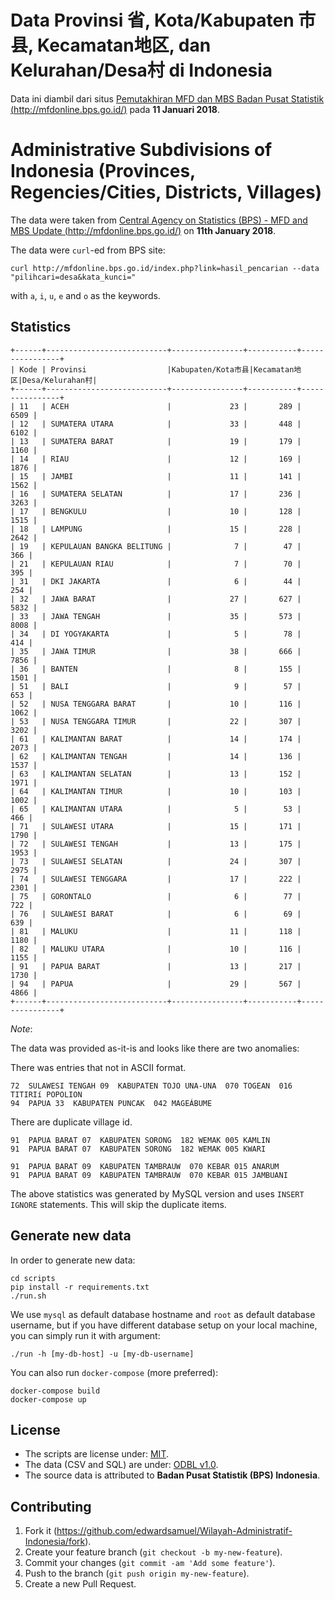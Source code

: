 # Data Provinsi 省, Kota/Kabupaten 市县, Kecamatan地区, dan Kelurahan/Desa村 di Indonesia
Data ini diambil dari situs [Pemutakhiran MFD dan MBS
Badan Pusat Statistik (http://mfdonline.bps.go.id/)](http://mfdonline.bps.go.id/) pada **11 Januari 2018**.

# Administrative Subdivisions of Indonesia (Provinces, Regencies/Cities, Districts, Villages)
The data were taken from [Central Agency on Statistics (BPS) - MFD and MBS Update (http://mfdonline.bps.go.id/)](http://mfdonline.bps.go.id/) on **11th January 2018**.

The data were `curl`-ed from BPS site:

    curl http://mfdonline.bps.go.id/index.php?link=hasil_pencarian --data "pilihcari=desa&kata_kunci="
    
with `a`, `i`, `u`, `e` and `o` as the keywords.

## Statistics

```
+------+---------------------------+----------------+-----------+----------------+
| Kode | Provinsi                  |Kabupaten/Kota市县|Kecamatan地区|Desa/Kelurahan村|
+------+---------------------------+----------------+-----------+----------------+
| 11   | ACEH                      |             23 |       289 |           6509 |
| 12   | SUMATERA UTARA            |             33 |       448 |           6102 |
| 13   | SUMATERA BARAT            |             19 |       179 |           1160 |
| 14   | RIAU                      |             12 |       169 |           1876 |
| 15   | JAMBI                     |             11 |       141 |           1562 |
| 16   | SUMATERA SELATAN          |             17 |       236 |           3263 |
| 17   | BENGKULU                  |             10 |       128 |           1515 |
| 18   | LAMPUNG                   |             15 |       228 |           2642 |
| 19   | KEPULAUAN BANGKA BELITUNG |              7 |        47 |            366 |
| 21   | KEPULAUAN RIAU            |              7 |        70 |            395 |
| 31   | DKI JAKARTA               |              6 |        44 |            254 |
| 32   | JAWA BARAT                |             27 |       627 |           5832 |
| 33   | JAWA TENGAH               |             35 |       573 |           8008 |
| 34   | DI YOGYAKARTA             |              5 |        78 |            414 |
| 35   | JAWA TIMUR                |             38 |       666 |           7856 |
| 36   | BANTEN                    |              8 |       155 |           1501 |
| 51   | BALI                      |              9 |        57 |            653 |
| 52   | NUSA TENGGARA BARAT       |             10 |       116 |           1062 |
| 53   | NUSA TENGGARA TIMUR       |             22 |       307 |           3202 |
| 61   | KALIMANTAN BARAT          |             14 |       174 |           2073 |
| 62   | KALIMANTAN TENGAH         |             14 |       136 |           1537 |
| 63   | KALIMANTAN SELATAN        |             13 |       152 |           1971 |
| 64   | KALIMANTAN TIMUR          |             10 |       103 |           1002 |
| 65   | KALIMANTAN UTARA          |              5 |        53 |            466 |
| 71   | SULAWESI UTARA            |             15 |       171 |           1790 |
| 72   | SULAWESI TENGAH           |             13 |       175 |           1953 |
| 73   | SULAWESI SELATAN          |             24 |       307 |           2975 |
| 74   | SULAWESI TENGGARA         |             17 |       222 |           2301 |
| 75   | GORONTALO                 |              6 |        77 |            722 |
| 76   | SULAWESI BARAT            |              6 |        69 |            639 |
| 81   | MALUKU                    |             11 |       118 |           1180 |
| 82   | MALUKU UTARA              |             10 |       116 |           1155 |
| 91   | PAPUA BARAT               |             13 |       217 |           1730 |
| 94   | PAPUA                     |             29 |       567 |           4866 |
+------+---------------------------+----------------+-----------+----------------+
```

*Note*:

The data was provided as-it-is and looks like there are two anomalies:

There was entries that not in ASCII format.

```
72  SULAWESI TENGAH 09  KABUPATEN TOJO UNA-UNA  070 TOGEAN  016 TITIRIí POPOLION
94  PAPUA 33  KABUPATEN PUNCAK  042 MAGEÁBUME
```

There are duplicate village id.

```
91  PAPUA BARAT 07  KABUPATEN SORONG  182 WEMAK 005 KAMLIN
91  PAPUA BARAT 07  KABUPATEN SORONG  182 WEMAK 005 KWARI

91  PAPUA BARAT 09  KABUPATEN TAMBRAUW  070 KEBAR 015 ANARUM
91  PAPUA BARAT 09  KABUPATEN TAMBRAUW  070 KEBAR 015 JAMBUANI
```

The above statistics was generated by MySQL version and uses `INSERT IGNORE` statements.
This will skip the duplicate items.

## Generate new data

In order to generate new data:

    cd scripts
    pip install -r requirements.txt
    ./run.sh

We use `mysql` as default database hostname and `root` as default database username, but if you have different database setup on your local machine, you can simply run it with argument:

    ./run -h [my-db-host] -u [my-db-username]

You can also run `docker-compose` (more preferred):

    docker-compose build
    docker-compose up

## License

* The scripts are license under: [MIT](license.md).
* The data (CSV and SQL) are under: [ODBL v1.0](odbl-10.md).
* The source data is attributed to **Badan Pusat Statistik (BPS) Indonesia**.

## Contributing

1. Fork it (https://github.com/edwardsamuel/Wilayah-Administratif-Indonesia/fork).
2. Create your feature branch (`git checkout -b my-new-feature`).
3. Commit your changes (`git commit -am 'Add some feature'`).
4. Push to the branch (`git push origin my-new-feature`).
5. Create a new Pull Request.
